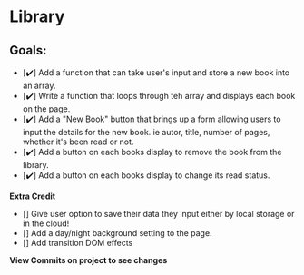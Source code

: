 # Library

## Goals:
- [✔️] Add a function that can take user's input and store a new book into an array.
- [✔️] Write a function that loops through teh array and displays each book on the page.
- [✔️] Add a "New Book" button that brings up a form allowing users to input the details for the new book. ie autor, title, number of pages, whether it's been read or not.
- [✔️] Add a button on each books display to remove the book from the library.
- [✔️] Add a button on each books display to change its read status.

**Extra Credit**

- [] Give user option to save their data they input either by local storage or in the cloud!
- [] Add a day/night background setting to the page.
- [] Add transition DOM effects

**View Commits on project to see changes**
